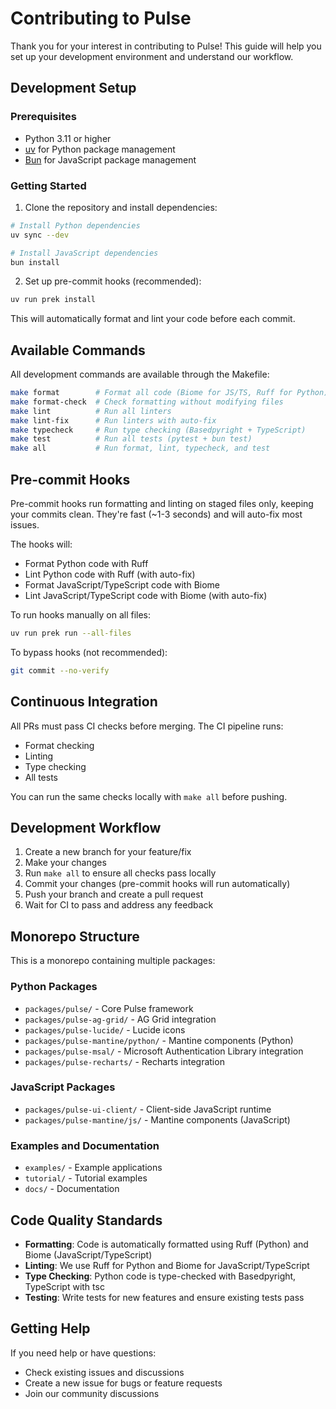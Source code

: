# Contributing to Pulse

Thank you for your interest in contributing to Pulse! This guide will help you set up your development environment and understand our workflow.

## Development Setup

### Prerequisites

- Python 3.11 or higher
- [uv](https://docs.astral.sh/uv/) for Python package management
- [Bun](https://bun.sh/) for JavaScript package management

### Getting Started

1. Clone the repository and install dependencies:

```bash
# Install Python dependencies
uv sync --dev

# Install JavaScript dependencies
bun install
```

2. Set up pre-commit hooks (recommended):

```bash
uv run prek install
```

This will automatically format and lint your code before each commit.

## Available Commands

All development commands are available through the Makefile:

```bash
make format        # Format all code (Biome for JS/TS, Ruff for Python)
make format-check  # Check formatting without modifying files
make lint          # Run all linters
make lint-fix      # Run linters with auto-fix
make typecheck     # Run type checking (Basedpyright + TypeScript)
make test          # Run all tests (pytest + bun test)
make all           # Run format, lint, typecheck, and test
```

## Pre-commit Hooks

Pre-commit hooks run formatting and linting on staged files only, keeping your commits clean. They're fast (~1-3 seconds) and will auto-fix most issues.

The hooks will:
- Format Python code with Ruff
- Lint Python code with Ruff (with auto-fix)
- Format JavaScript/TypeScript code with Biome
- Lint JavaScript/TypeScript code with Biome (with auto-fix)

To run hooks manually on all files:

```bash
uv run prek run --all-files
```

To bypass hooks (not recommended):

```bash
git commit --no-verify
```

## Continuous Integration

All PRs must pass CI checks before merging. The CI pipeline runs:
- Format checking
- Linting
- Type checking
- All tests

You can run the same checks locally with `make all` before pushing.

## Development Workflow

1. Create a new branch for your feature/fix
2. Make your changes
3. Run `make all` to ensure all checks pass locally
4. Commit your changes (pre-commit hooks will run automatically)
5. Push your branch and create a pull request
6. Wait for CI to pass and address any feedback

## Monorepo Structure

This is a monorepo containing multiple packages:

### Python Packages
- `packages/pulse/` - Core Pulse framework
- `packages/pulse-ag-grid/` - AG Grid integration
- `packages/pulse-lucide/` - Lucide icons
- `packages/pulse-mantine/python/` - Mantine components (Python)
- `packages/pulse-msal/` - Microsoft Authentication Library integration
- `packages/pulse-recharts/` - Recharts integration

### JavaScript Packages
- `packages/pulse-ui-client/` - Client-side JavaScript runtime
- `packages/pulse-mantine/js/` - Mantine components (JavaScript)

### Examples and Documentation
- `examples/` - Example applications
- `tutorial/` - Tutorial examples
- `docs/` - Documentation

## Code Quality Standards

- **Formatting**: Code is automatically formatted using Ruff (Python) and Biome (JavaScript/TypeScript)
- **Linting**: We use Ruff for Python and Biome for JavaScript/TypeScript
- **Type Checking**: Python code is type-checked with Basedpyright, TypeScript with tsc
- **Testing**: Write tests for new features and ensure existing tests pass

## Getting Help

If you need help or have questions:
- Check existing issues and discussions
- Create a new issue for bugs or feature requests
- Join our community discussions
